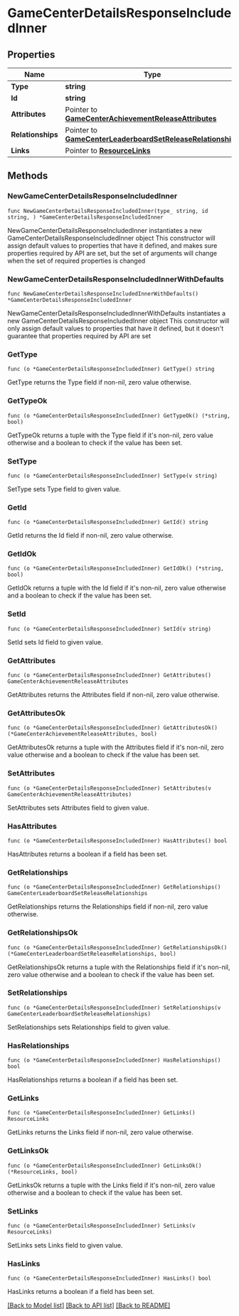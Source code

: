 # GameCenterDetailsResponseIncludedInner

## Properties

Name | Type | Description | Notes
------------ | ------------- | ------------- | -------------
**Type** | **string** |  | 
**Id** | **string** |  | 
**Attributes** | Pointer to [**GameCenterAchievementReleaseAttributes**](GameCenterAchievementReleaseAttributes.md) |  | [optional] 
**Relationships** | Pointer to [**GameCenterLeaderboardSetReleaseRelationships**](GameCenterLeaderboardSetReleaseRelationships.md) |  | [optional] 
**Links** | Pointer to [**ResourceLinks**](ResourceLinks.md) |  | [optional] 

## Methods

### NewGameCenterDetailsResponseIncludedInner

`func NewGameCenterDetailsResponseIncludedInner(type_ string, id string, ) *GameCenterDetailsResponseIncludedInner`

NewGameCenterDetailsResponseIncludedInner instantiates a new GameCenterDetailsResponseIncludedInner object
This constructor will assign default values to properties that have it defined,
and makes sure properties required by API are set, but the set of arguments
will change when the set of required properties is changed

### NewGameCenterDetailsResponseIncludedInnerWithDefaults

`func NewGameCenterDetailsResponseIncludedInnerWithDefaults() *GameCenterDetailsResponseIncludedInner`

NewGameCenterDetailsResponseIncludedInnerWithDefaults instantiates a new GameCenterDetailsResponseIncludedInner object
This constructor will only assign default values to properties that have it defined,
but it doesn't guarantee that properties required by API are set

### GetType

`func (o *GameCenterDetailsResponseIncludedInner) GetType() string`

GetType returns the Type field if non-nil, zero value otherwise.

### GetTypeOk

`func (o *GameCenterDetailsResponseIncludedInner) GetTypeOk() (*string, bool)`

GetTypeOk returns a tuple with the Type field if it's non-nil, zero value otherwise
and a boolean to check if the value has been set.

### SetType

`func (o *GameCenterDetailsResponseIncludedInner) SetType(v string)`

SetType sets Type field to given value.


### GetId

`func (o *GameCenterDetailsResponseIncludedInner) GetId() string`

GetId returns the Id field if non-nil, zero value otherwise.

### GetIdOk

`func (o *GameCenterDetailsResponseIncludedInner) GetIdOk() (*string, bool)`

GetIdOk returns a tuple with the Id field if it's non-nil, zero value otherwise
and a boolean to check if the value has been set.

### SetId

`func (o *GameCenterDetailsResponseIncludedInner) SetId(v string)`

SetId sets Id field to given value.


### GetAttributes

`func (o *GameCenterDetailsResponseIncludedInner) GetAttributes() GameCenterAchievementReleaseAttributes`

GetAttributes returns the Attributes field if non-nil, zero value otherwise.

### GetAttributesOk

`func (o *GameCenterDetailsResponseIncludedInner) GetAttributesOk() (*GameCenterAchievementReleaseAttributes, bool)`

GetAttributesOk returns a tuple with the Attributes field if it's non-nil, zero value otherwise
and a boolean to check if the value has been set.

### SetAttributes

`func (o *GameCenterDetailsResponseIncludedInner) SetAttributes(v GameCenterAchievementReleaseAttributes)`

SetAttributes sets Attributes field to given value.

### HasAttributes

`func (o *GameCenterDetailsResponseIncludedInner) HasAttributes() bool`

HasAttributes returns a boolean if a field has been set.

### GetRelationships

`func (o *GameCenterDetailsResponseIncludedInner) GetRelationships() GameCenterLeaderboardSetReleaseRelationships`

GetRelationships returns the Relationships field if non-nil, zero value otherwise.

### GetRelationshipsOk

`func (o *GameCenterDetailsResponseIncludedInner) GetRelationshipsOk() (*GameCenterLeaderboardSetReleaseRelationships, bool)`

GetRelationshipsOk returns a tuple with the Relationships field if it's non-nil, zero value otherwise
and a boolean to check if the value has been set.

### SetRelationships

`func (o *GameCenterDetailsResponseIncludedInner) SetRelationships(v GameCenterLeaderboardSetReleaseRelationships)`

SetRelationships sets Relationships field to given value.

### HasRelationships

`func (o *GameCenterDetailsResponseIncludedInner) HasRelationships() bool`

HasRelationships returns a boolean if a field has been set.

### GetLinks

`func (o *GameCenterDetailsResponseIncludedInner) GetLinks() ResourceLinks`

GetLinks returns the Links field if non-nil, zero value otherwise.

### GetLinksOk

`func (o *GameCenterDetailsResponseIncludedInner) GetLinksOk() (*ResourceLinks, bool)`

GetLinksOk returns a tuple with the Links field if it's non-nil, zero value otherwise
and a boolean to check if the value has been set.

### SetLinks

`func (o *GameCenterDetailsResponseIncludedInner) SetLinks(v ResourceLinks)`

SetLinks sets Links field to given value.

### HasLinks

`func (o *GameCenterDetailsResponseIncludedInner) HasLinks() bool`

HasLinks returns a boolean if a field has been set.


[[Back to Model list]](../README.md#documentation-for-models) [[Back to API list]](../README.md#documentation-for-api-endpoints) [[Back to README]](../README.md)


